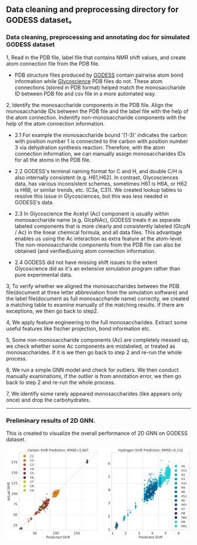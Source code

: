 ## Data cleaning and preprocessing directory for GODESS dataset。


### Data cleaning, preprocessing and annotating doc for simulated GODESS dataset

1, Read in the PDB file, label file that contains NMR shift values, and create atom connection file from the PDB file.

- PDB structure files produced by [GODESS](https://drive.google.com/file/d/15qIixe-irZyJKzvuoINuK1-d53nC8Jyh/view?usp=sharing) contain pairwise atom bond information while [Glycoscience](https://github.com/Cyrus9721/GlycoscienceDB_preprocess) PDB files do not.
These atom connections (stored in PDB format) helped match the monosaccharide ID between PDB file and csv file in a more automated way.

2, Identify the monosaccharide components in the PDB file. Align the monosaccharide IDs between the PDB file and the label file with the help of the atom connection. Indentify non-monosaccharide components with the help of the atom connection information. 

- 2.1 For example the monosaccharide bound '(1-3)' indicates the carbon with position number 1 is connected to the carbon with position number 3 via dehydration synthesis reaction. Therefore, with the atom connection information, we can manually assign monosaccharides IDs for all the atoms in the PDB file. 

- 2.2 GODESS's terminal naming format for C and H, and double C/H is also internally consistent (e.g. H61,H62). 
    In contrast, Glycosciences data, has various inconsistent schemes, sometimes H61 is H6A, or H62 is H6B, or similar trends, etc. (C3a, C31). We 
  created lookup tables to resolve this issue in Glycosciences, but this was less needed in GODESS's data.

- 2.3 In Glycoscience the Acetyl (Ac) component is usually within monosaccharide name (e.g. GlcpNAc), GODESS treats it as separate 
labeled components that is more clearly and consistently labeled (GlcpN / Ac) in the linear chemical formula, and all data files. This advantage enables us using the Ac interaction as extra feature at the atom-level. The non-monosaccharide components from the PDB file can also be obtained (and verified)using atom connection information.

- 2.4 GODESS did not have missing shift issues to the extent Glycoscience did as it's an extensive simulation program rather than pure experimental data.

3, To verify whether we aligned the monosaccharides between the PDB file(document at three letter abbreviation from the simulation software) and the label file(document as full monosaccharide name) correctly, we created a matching table to examine manually of the matching results. If there are exceptions, we then go back to step2.

4, We apply feature engineering to the full monosaccharides. Extract some useful features like fischer projection, bond information etc.

5, Some non-monosaccharide components (Ac) are completely messed up, we check whether some Ac components are mislabeled, or treated as monosaccharides. If it is we then go back to step 2 and re-run the whole process. 

6, We run a simple GNN model and check for outliers. We then conduct manually examinations, if the outlier is from annotation error, we then go back to step 2 and re-run the whole process. 

7, We identify some rarely appeared monosaccharides (like appears only once) and drop the carbohydrates.

---

### Preliminary results of 2D GNN.

This is created to visualize the overall performance of 2D GNN on GODESS dataset. 

![gcn_all](/figures/testing_complete_label_v4.png?raw=true) <br />
